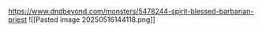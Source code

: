 https://www.dndbeyond.com/monsters/5478244-spirit-blessed-barbarian-priest
![[Pasted image 20250516144118.png]]